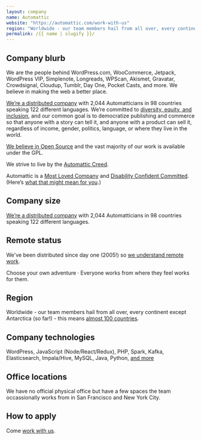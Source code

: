 ```yaml
---
layout: company
name: Automattic
website: "https://automattic.com/work-with-us"
region: "Worldwide - our team members hail from all over, every continent except Antarctica (so far!) - this means almost 100 countries."
permalink: /{{ name | slugify }}/
---
```


## Company blurb

We are the people behind WordPress.com, WooCommerce, Jetpack, WordPress VIP, Simplenote, Longreads, WPScan, Akismet, Gravatar, Crowdsignal, Cloudup, Tumblr, Day One, Pocket Casts, and more. We believe in making the web a better place.

[We’re a distributed company](https://distributed.blog/) with 2,044 Automatticians in 98 countries speaking 122 different languages. We’re committed to [diversity, equity, and inclusion](https://automattic.com/diversity-and-inclusion/), and our common goal is to democratize publishing and commerce so that anyone with a story can tell it, and anyone with a product can sell it, regardless of income, gender, politics, language, or where they live in the world.

[We believe in Open Source](https://github.com/Automattic) and the vast majority of our work is available under the GPL.

We strive to live by the [Automattic Creed](https://automattic.com/creed/).

Automattic is a [Most Loved Company](https://mostlovedworkplace.com/companies/automattic-inc/) and [Disability Confident Committed](https://disabilityconfident.campaign.gov.uk/). (Here’s [what that might mean for you](https://happinessengineer.blog/2022/09/08/happiness-for-everyone-working-with-a-disability-at-automattic/).)

## Company size

[We’re a distributed company](https://distributed.blog/) with 2,044 Automatticians in 98 countries speaking 122 different languages. 

## Remote status

We've been distributed since day one (2005!) so [we understand remote work](https://automattic.com/work-with-us/).

Choose your own adventure · Everyone works from where they feel works for them.

## Region

Worldwide - our team members hail from all over, every continent except Antarctica (so far!) - this means [almost 100 countries](https://automattic.com/map/).

## Company technologies

WordPress, JavaScript (Node/React/Redux), PHP, Spark, Kafka, Elasticsearch, Impala/Hive, MySQL, Java, Python, [and more](https://github.com/automattic)

## Office locations

We have no official physical office but have a few spaces the team occassionally works from in San Francisco and New York City.

## How to apply

Come [work with us](https://automattic.com/work-with-us/).